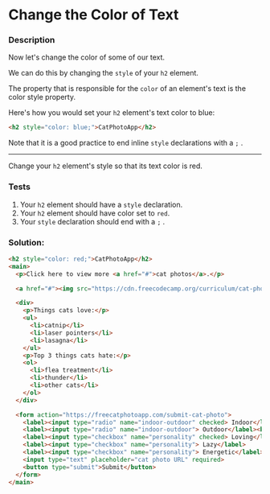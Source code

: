 # Change the Color of Text

### Description

Now let's change the color of some of our text.

We can do this by changing the `style` of your `h2` element.

The property that is responsible for the `color` of an element's text is the color style property.

Here's how you would set your `h2` element's text color to blue:
```html
<h2 style="color: blue;">CatPhotoApp</h2>
```

Note that it is a good practice to end inline `style` declarations with a `;` .

---

Change your `h2` element's style so that its text color is red.

### Tests

1. Your `h2` element should have a `style` declaration.
2. Your `h2` element should have color set to `red`.
3. Your `style` declaration should end with a `;` .

### Solution:

```html
<h2 style="color: red;">CatPhotoApp</h2>
<main>
  <p>Click here to view more <a href="#">cat photos</a>.</p>

  <a href="#"><img src="https://cdn.freecodecamp.org/curriculum/cat-photo-app/relaxing-cat.jpg" alt="A cute orange cat lying on its back."></a>

  <div>
    <p>Things cats love:</p>
    <ul>
      <li>catnip</li>
      <li>laser pointers</li>
      <li>lasagna</li>
    </ul>
    <p>Top 3 things cats hate:</p>
    <ol>
      <li>flea treatment</li>
      <li>thunder</li>
      <li>other cats</li>
    </ol>
  </div>

  <form action="https://freecatphotoapp.com/submit-cat-photo">
    <label><input type="radio" name="indoor-outdoor" checked> Indoor</label>
    <label><input type="radio" name="indoor-outdoor"> Outdoor</label><br>
    <label><input type="checkbox" name="personality" checked> Loving</label>
    <label><input type="checkbox" name="personality"> Lazy</label>
    <label><input type="checkbox" name="personality"> Energetic</label><br>
    <input type="text" placeholder="cat photo URL" required>
    <button type="submit">Submit</button>
  </form>
</main>
```